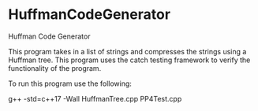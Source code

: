 # HuffmanCodeGenerator
Huffman Code Generator

This program takes in a list of strings and compresses the strings using a Huffman tree.
This program uses the catch testing framework to verify the functionality of the program.

To run this program use the following:

g++ -std=c++17 -Wall HuffmanTree.cpp PP4Test.cpp
